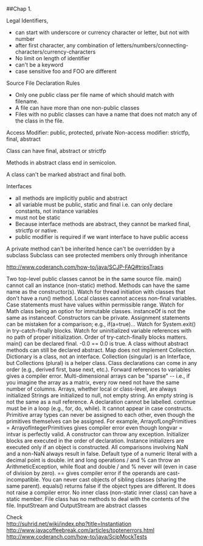 ##Chap 1.

Legal Identifiers,
- can start with underscore or currency character or letter, but not with number
- after first character, any combination of letters/numbers/connecting-characters/currency-characters
- No limit on length of identifier
- can't be a keyword
- case sensitive foo and FOO are different


Source File Declaration Rules
- Only one public class per file name of which should match with filename.
- A file can have more than one non-public classes
- Files with no public classes can have a name that does not match any of the class in the file.

Access Modifier: public, protected, private
Non-access modifier: strictfp, final, abstract

Class can have final, abstract or strictfp

Methods in abstract class end in semicolon.

A class can't be marked abstract and final both.

Interfaces
- all methods are implicitly public and abstract
- all variable must be public, static and final i.e. can only declare constants, not instance variables
- must not be static
- Because interface methods are abstract, they cannot be marked final, strictfp or native.
- public modifier is required if we want interface to have public access

A private method can't be inherited hence can't be overridden by a subclass
Subclass can see protected members only through inheritance


http://www.coderanch.com/how-to/java/SCJP-FAQ#tripsTraps

Two top-level public classes cannot be in the same source file.
main() cannot call an instance (non-static) method.
Methods can have the same name as the constructor(s).
Watch for thread initiation with classes that don't have a run() method.
Local classes cannot access non-final variables.
Case statements must have values within permissible range.
Watch for Math class being an option for immutable classes.
instanceOf is not the same as instanceof.
Constructors can be private.
Assignment statements can be mistaken for a comparison; e.g., if(a=true)...
Watch for System.exit() in try-catch-finally blocks.
Watch for uninitialized variable references with no path of proper initialization.
Order of try-catch-finally blocks matters.
main() can be declared final.
-0.0 == 0.0 is true.
A class without abstract methods can still be declared abstract.
Map does not implement Collection.
Dictionary is a class, not an interface.
Collection (singular) is an Interface, but Collections (plural) is a helper class.
Class declarations can come in any order (e.g., derived first, base next, etc.).
Forward references to variables gives a compiler error.
Multi-dimensional arrays can be "sparse" -- i.e., if you imagine the array as a matrix, every row need not have the same number of columns.
Arrays, whether local or class-level, are always initialized
Strings are initialized to null, not empty string.
An empty string is not the same as a null reference.
A declaration cannot be labelled.
continue must be in a loop (e.g., for, do, while). It cannot appear in case constructs.
Primitive array types can never be assigned to each other, even though the primitives themselves can be assigned. For example, ArrayofLongPrimitives = ArrayofIntegerPrimitives gives compiler error even though longvar = intvar is perfectly valid.
A constructor can throw any exception.
Initializer blocks are executed in the order of declaration.
Instance initializers are executed only if an object is constructed.
All comparisons involving NaN and a non-NaN always result in false.
Default type of a numeric literal with a decimal point is double.
int and long operations / and % can throw an ArithmeticException, while float and double / and % never will (even in case of division by zero).
== gives compiler error if the operands are cast-incompatible.
You can never cast objects of sibling classes (sharing the same parent).
equals() returns false if the object types are different. It does not raise a compiler error.
No inner class (non-static inner class) can have a static member.
File class has no methods to deal with the contents of the file.
InputStream and OutputStream are abstract classes



Check   
http://suhrid.net/wiki/index.php?title=Instantiation  
http://www.javacoffeebreak.com/articles/toptenerrors.html  
http://www.coderanch.com/how-to/java/ScjpMockTests   
